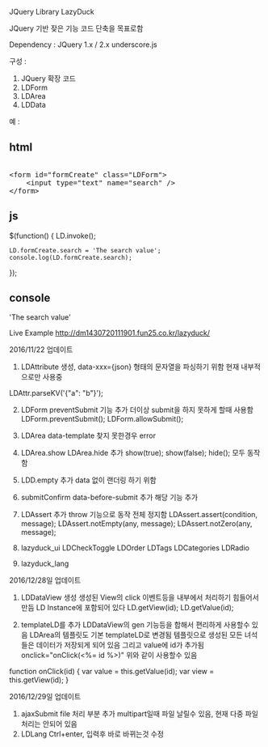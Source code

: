 JQuery Library LazyDuck

JQuery 기반 잦은 기능 코드 단축을 목표로함

Dependency :
JQuery 1.x / 2.x
underscore.js

구성 :
1. JQuery 확장 코드
2. LDForm
3. LDArea
4. LDData

예 :

html
----
<xmp>
<form id="formCreate" class="LDForm">
	<input type="text" name="search" />
</form>
</xmp>

js
----
$(function() {
	LD.invoke();
	
	LD.formCreate.search = 'The search value';
	console.log(LD.formCreate.search);
});

console
----
'The search value'

Live Example
http://dm1430720111901.fun25.co.kr/lazyduck/

2016/11/22 업데이트
1. LDAttribute 생성, data-xxx={json} 형태의 문자열을 파싱하기 위함
현재 내부적으로만 사용중

LDAttr.parseKV('{"a": "b"}');

2. LDForm preventSubmit 기능 추가
더이상 submit을 하지 못하게 할때 사용함
LDForm.preventSubmit();
LDForm.allowSubmit();

3. LDArea data-template 찾지 못한경우 error

4. LDArea.show LDArea.hide 추가
show(true); show(false); hide(); 모두 동작함

5. LDD.empty 추가
data 없이 랜더링 하기 위함

6. submitConfirm data-before-submit 추가
해당 기능 추가

7. LDAssert 추가
throw 기능으로 동작 전체 정지함
LDAssert.assert(condition, message);
LDAssert.notEmpty(any, message);
LDAssert.notZero(any, message);

8. lazyduck_ui
LDCheckToggle
LDOrder
LDTags
LDCategories
LDRadio

9. lazyduck_lang

2016/12/28일 업데이트
1. LDDataView 생성
생성된 View의 click 이벤트등을 내부에서 처리하기 힘들어서 만듬
LD Instance에 포함되어 있다
LD.getView(id);
LD.getValue(id);

2. templateLD를 추가
LDDataView의 gen 기능등을 합해서 편리하게 사용할수 있음
LDArea의 템플릿도 기본 templateLD로 변경됨
템플릿으로 생성된 모든 녀석들은 데이터가 저장되게 되어 있음
그리고 value에 id가 추가됨
onclick="onClick(<%= id %>)"
위와 같이 사용할수 있음

function onClick(id) {
	var value = this.getValue(id);
	var view = this.getView(id);
}

2016/12/29일 업데이트
1. ajaxSubmit file 처리 부분 추가 multipart일때 파일 날릴수 있음, 현재 다중 파일 처리는 안되어 있음
2. LDLang Ctrl+enter, 입력후 바로 바뀌는것 수정